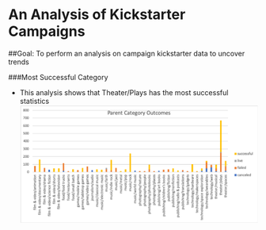 # An Analysis of Kickstarter Campaigns
##Goal: To perform an analysis on campaign kickstarter data to uncover trends

###Most Successful Category
- This analysis shows that Theater/Plays has the most successful statistics
![Successful Category](Category_outcomes.png)

  
